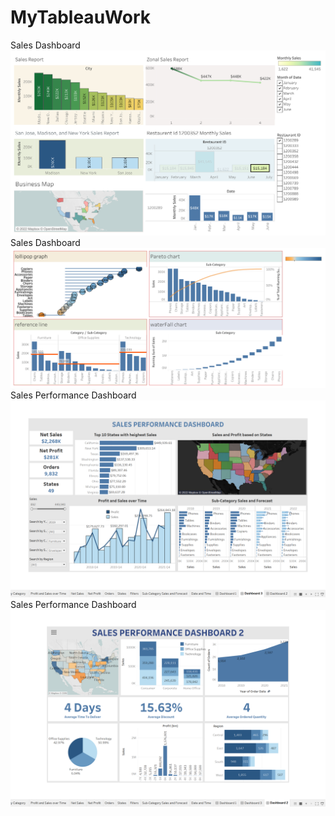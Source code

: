 # MyTableauWork
Sales Dashboard
![alt text](https://github.com/NabanitaBorua/MyTableauWork/blob/main/Dashboard%201.png)
Sales Dashboard
![alt text](https://github.com/NabanitaBorua/MyTableauWork/blob/main/Dashboard%202.png)
Sales Performance Dashboard
![alt text](https://github.com/NabanitaBorua/MyTableauWork/blob/main/Dashboard3.png)
Sales Performance Dashboard
![alt text](https://github.com/NabanitaBorua/MyTableauWork/blob/main/dashboard5.png)

